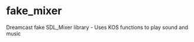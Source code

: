fake_mixer
==========

Dreamcast fake SDL_Mixer library - Uses KOS functions to play sound and music
